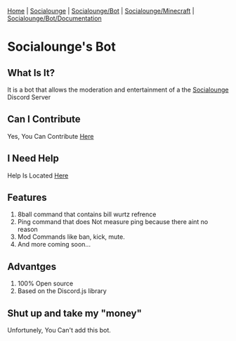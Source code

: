 [Home](/) | [Socialounge](/socialounge) | [Socialounge/Bot](/socialounge/bot) | [Socialounge/Minecraft](/socialounge/minecraft) | [Socialounge/Bot/Documentation](/socialounge/bot/documentation)

# Socialounge's Bot

## What Is It?
It is a bot that allows the moderation and entertainment of a the [Socialounge](/socialounge) Discord Server

## Can I Contribute
Yes, You Can Contribute [Here](https://www.github.com/diligamer/socialounge-bot-repo)

## I Need Help
Help Is Located [Here](https://www.github.com/diligamer/socialounge-bot-repo/wiki)

## Features
1. 8ball command that contains bill wurtz refrence
2. Ping command that does Not measure ping because there aint no reason
3. Mod Commands like ban, kick, mute.
4. And more coming soon...

## Advantges
1. 100% Open source
2. Based on the Discord.js library

## Shut up and take my "money"
Unfortunely, You Can't add this bot.
